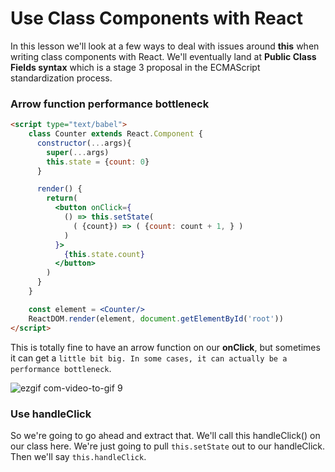 # Use Class Components with React

In this lesson we'll look at a few ways to deal with issues around **this** when writing class components with React. We'll eventually land at **Public Class Fields syntax** which is a stage 3 proposal in the ECMAScript standardization process.

### Arrow function performance bottleneck
```html
<script type="text/babel">
    class Counter extends React.Component {
      constructor(...args){
        super(...args)
        this.state = {count: 0}
      }

      render() {
        return(
          <button onClick={
            () => this.setState(
              ( {count}) => ( {count: count + 1, } )
            )
          }>
            {this.state.count}
          </button>
        )
      }
    }

    const element = <Counter/>
    ReactDOM.render(element, document.getElementById('root'))
</script>
```

This is totally fine to have an arrow function on our **onClick**, but sometimes it can get a `little bit big. In some cases, it can actually be a performance bottleneck`.

![ezgif com-video-to-gif 9](https://user-images.githubusercontent.com/5876481/33802238-6258278a-dd27-11e7-83a8-beedef6f150c.gif)

### Use handleClick
So we're going to go ahead and extract that. We'll call this handleClick() on our class here. We're just going to pull `this.setState` out to our handleClick. Then we'll say `this.handleClick`.

